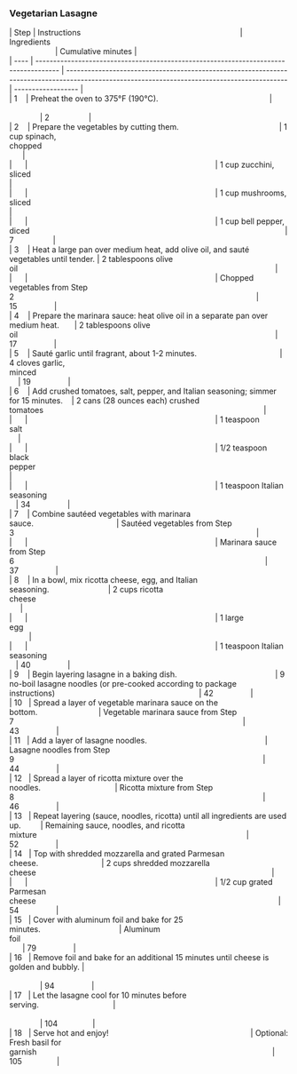 ### Vegetarian Lasagne

| Step | Instructions                                                                         | Ingredients                                                                                                                                  | Cumulative minutes |\
| ---- | ------------------------------------------------------------------------------------ | -------------------------------------------------------------------------------------------------------------------------------------------- | ------------------ |\
| 1    | Preheat the oven to 375°F (190°C).                                                   |                                                                                                                                              | 2                  |\
| 2    | Prepare the vegetables by cutting them.                                              | 1 cup spinach, chopped                                                                                                                       |\
|      |                                                                                      | 1 cup zucchini, sliced                                                                                                                       |\
|      |                                                                                      | 1 cup mushrooms, sliced                                                                                                                      |\
|      |                                                                                      | 1 cup bell pepper, diced                                                                                                                     | 7                  |\
| 3    | Heat a large pan over medium heat, add olive oil, and sauté vegetables until tender. | 2 tablespoons olive oil                                                                                                                      |\
|      |                                                                                      | Chopped vegetables from Step 2                                                                                                               | 15                 |\
| 4    | Prepare the marinara sauce: heat olive oil in a separate pan over medium heat.       | 2 tablespoons olive oil                                                                                                                      | 17                 |\
| 5    | Sauté garlic until fragrant, about 1-2 minutes.                                      | 4 cloves garlic, minced                                                                                                                       | 19                 |\
| 6    | Add crushed tomatoes, salt, pepper, and Italian seasoning; simmer for 15 minutes.    | 2 cans (28 ounces each) crushed tomatoes                                                                                                     |\
|      |                                                                                      | 1 teaspoon salt                                                                                                                              |\
|      |                                                                                      | 1/2 teaspoon black pepper                                                                                                                    |\
|      |                                                                                      | 1 teaspoon Italian seasoning                                                                                                                 | 34                 |\
| 7    | Combine sautéed vegetables with marinara sauce.                                      | Sautéed vegetables from Step 3                                                                                                               |\
|      |                                                                                      | Marinara sauce from Step 6                                                                                                                   | 37                 |\
| 8    | In a bowl, mix ricotta cheese, egg, and Italian seasoning.                           | 2 cups ricotta cheese                                                                                                                        |\
|      |                                                                                      | 1 large egg                                                                                                                                  |\
|      |                                                                                      | 1 teaspoon Italian seasoning                                                                                                                 | 40                 |\
| 9    | Begin layering lasagne in a baking dish.                                             | 9 no-boil lasagne noodles (or pre-cooked according to package instructions)                                                                  | 42                 |\
| 10   | Spread a layer of vegetable marinara sauce on the bottom.                            | Vegetable marinara sauce from Step 7                                                                                                         | 43                 |\
| 11   | Add a layer of lasagne noodles.                                                      | Lasagne noodles from Step 9                                                                                                                  | 44                 |\
| 12   | Spread a layer of ricotta mixture over the noodles.                                  | Ricotta mixture from Step 8                                                                                                                  | 46                 |\
| 13   | Repeat layering (sauce, noodles, ricotta) until all ingredients are used up.         | Remaining sauce, noodles, and ricotta mixture                                                                                                | 52                 |\
| 14   | Top with shredded mozzarella and grated Parmesan cheese.                             | 2 cups shredded mozzarella cheese                                                                                                            |\
|      |                                                                                      | 1/2 cup grated Parmesan cheese                                                                                                               | 54                 |\
| 15   | Cover with aluminum foil and bake for 25 minutes.                                    | Aluminum foil                                                                                                                                | 79                 |\
| 16   | Remove foil and bake for an additional 15 minutes until cheese is golden and bubbly. |                                                                                                                                              | 94                 |\
| 17   | Let the lasagne cool for 10 minutes before serving.                                  |                                                                                                                                              | 104                |\
| 18   | Serve hot and enjoy!                                                                 | Optional: Fresh basil for garnish                                                                                                            | 105                |

